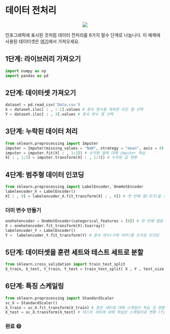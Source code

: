 # 데이터 전처리
<p align="center">
  <img src="https://github.com/Avik-Jain/100-Days-Of-ML-Code/blob/master/Info-graphs/Day%201.jpg">
</p>

인포그래픽에 표시된 것처럼 데이터 전처리를 6가지 필수 단계로 나눕니다.
이 예제에 사용된 데이터셋은 [여기](https://github.com/Avik-Jain/100-Days-Of-ML-Code/tree/master/datasets)에서 가져오세요.

## 1단계: 라이브러리 가져오기
```Python
import numpy as np
import pandas as pd
```
## 2단계: 데이터셋 가져오기
```python
dataset = pd.read_csv('Data.csv')
X = dataset.iloc[ : , :-1].values # 종속 변수를 제외한 모든 열 선택
Y = dataset.iloc[ : , 3].values # 종속 변수 열 선택
```
## 3단계: 누락된 데이터 처리
```python
from sklearn.preprocessing import Imputer
imputer = Imputer(missing_values = "NaN", strategy = "mean", axis = 0) # 누락된 값을 평균으로 대체
imputer = imputer.fit(X[ : , 1:3]) # 숫자형 열에 대해 imputer 학습
X[ : , 1:3] = imputer.transform(X[ : , 1:3]) # 누락된 값 변환
```
## 4단계: 범주형 데이터 인코딩
```python
from sklearn.preprocessing import LabelEncoder, OneHotEncoder
labelencoder_X = LabelEncoder()
X[ : , 0] = labelencoder_X.fit_transform(X[ : , 0]) # 첫 번째 열(국가)을 숫자로 인코딩
```
### 더미 변수 만들기
```python
onehotencoder = OneHotEncoder(categorical_features = [0]) # 첫 번째 열을 원-핫 인코딩
X = onehotencoder.fit_transform(X).toarray()
labelencoder_Y = LabelEncoder()
Y =  labelencoder_Y.fit_transform(Y) # 종속 변수(구매 여부)를 숫자로 인코딩
```
## 5단계: 데이터셋을 훈련 세트와 테스트 세트로 분할
```python
from sklearn.cross_validation import train_test_split
X_train, X_test, Y_train, Y_test = train_test_split( X , Y , test_size = 0.2, random_state = 0) # 80% 훈련, 20% 테스트
```

## 6단계: 특징 스케일링
```python
from sklearn.preprocessing import StandardScaler
sc_X = StandardScaler()
X_train = sc_X.fit_transform(X_train) # 훈련 세트에 대해 스케일러 학습 및 변환
X_test = sc_X.transform(X_test) # 테스트 세트에 대해 학습된 스케일러로 변환 (fit_transform 아님)
```
### 완료 :smile:
